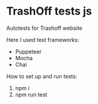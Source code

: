 # TrashOff tests js
Autotests for Trashoff website

Here I used test frameworks:
- Puppeteer 
- Mocha
- Chai

How to set up and run tests: 

1. npm i
2. npm run test